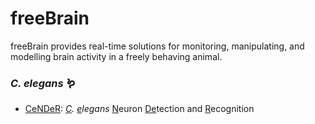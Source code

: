 # freeBrain
freeBrain provides real-time solutions for monitoring, manipulating, and modelling brain activity in a freely behaving animal.

### *C. elegans* 🪱

- [CeNDeR](https://github.com/Wenlab/CeNDeR): *<u>C</u>. <u>e</u>legans* <u>N</u>euron <u>De</u>tection and <u>R</u>ecognition
